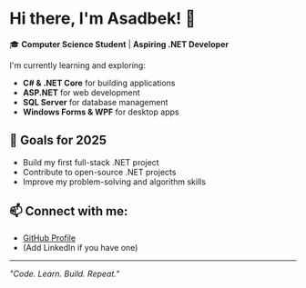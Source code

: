 # Hi there, I'm Asadbek! 👋

🎓 **Computer Science Student** | **Aspiring .NET Developer**

I'm currently learning and exploring:
- **C# & .NET Core** for building applications
- **ASP.NET** for web development
- **SQL Server** for database management
- **Windows Forms & WPF** for desktop apps

## 🚀 Goals for 2025
- Build my first full-stack .NET project
- Contribute to open-source .NET projects
- Improve my problem-solving and algorithm skills

## 📫 Connect with me:
- [GitHub Profile](https://github.com/MrTolipov)
- (Add LinkedIn if you have one)

---

*"Code. Learn. Build. Repeat."*
